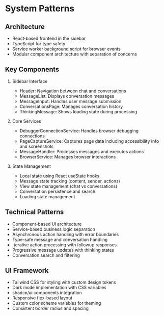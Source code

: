 # System Patterns

## Architecture
- React-based frontend in the sidebar
- TypeScript for type safety
- Service worker background script for browser events
- Modular component architecture with separation of concerns

## Key Components
1. Sidebar Interface
   - Header: Navigation between chat and conversations
   - MessageList: Displays conversation messages
   - MessageInput: Handles user message submission
   - ConversationsPage: Manages conversation history
   - ThinkingMessage: Shows loading state during processing

2. Core Services
   - DebuggerConnectionService: Handles browser debugging connections
   - PageCaptureService: Captures page data including accessibility info and screenshots
   - MessageHandler: Processes messages and executes actions
   - BrowserService: Manages browser interactions

3. State Management
   - Local state using React useState hooks
   - Message state tracking (content, sender, actions)
   - View state management (chat vs conversations)
   - Conversation persistence and search
   - Loading state management

## Technical Patterns
- Component-based UI architecture
- Service-based business logic separation
- Asynchronous action handling with error boundaries
- Type-safe message and conversation handling
- Iterative action processing with followup responses
- Progressive message updates with thinking states
- Conversation search and filtering

## UI Framework
- Tailwind CSS for styling with custom design tokens
- Dark mode implementation with CSS variables
- shadcn/ui components integration
- Responsive flex-based layout
- Custom color scheme variables for theming
- Consistent border radius and spacing